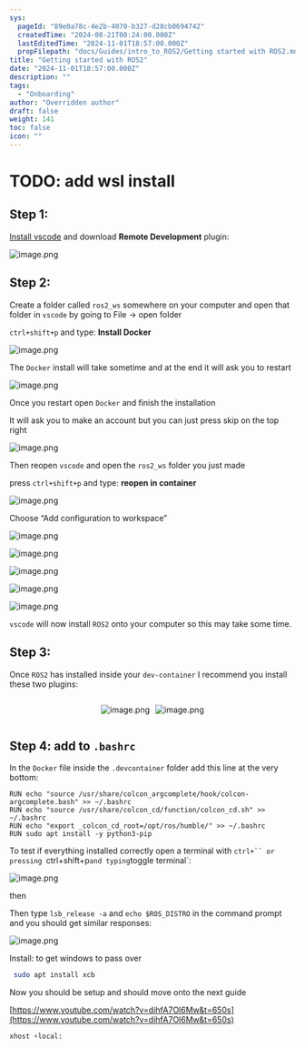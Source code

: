 ```yaml
---
sys:
  pageId: "89e0a78c-4e2b-4070-b327-d28cb0694742"
  createdTime: "2024-08-21T00:24:00.000Z"
  lastEditedTime: "2024-11-01T18:57:00.000Z"
  propFilepath: "docs/Guides/intro_to_ROS2/Getting started with ROS2.md"
title: "Getting started with ROS2"
date: "2024-11-01T18:57:00.000Z"
description: ""
tags:
  - "Onboarding"
author: "Overridden author"
draft: false
weight: 141
toc: false
icon: ""
---
```


# TODO: add wsl install

## Step 1:

[Install vscode](https://code.visualstudio.com/download) and download **Remote Development** plugin:

![image.png](https://prod-files-secure.s3.us-west-2.amazonaws.com/d518164a-d88e-44d1-a4ee-3adb3bd8bce0/efb52993-1881-4a40-b95e-6f020334f022/image.png?X-Amz-Algorithm=AWS4-HMAC-SHA256&X-Amz-Content-Sha256=UNSIGNED-PAYLOAD&X-Amz-Credential=ASIAZI2LB46645SRY5VG%2F20250318%2Fus-west-2%2Fs3%2Faws4_request&X-Amz-Date=20250318T181131Z&X-Amz-Expires=3600&X-Amz-Security-Token=IQoJb3JpZ2luX2VjEAkaCXVzLXdlc3QtMiJGMEQCIEhVgii49ARuOXGoU9q2DUfWgQi6a2l4iK99%2Fhd4hQb4AiBFMSikgMQ0IFlU0VIq%2FCaGM%2FpR24d9MxkNjNkcdTgViCr%2FAwhiEAAaDDYzNzQyMzE4MzgwNSIMHxeFeB7%2FmpQUSRiCKtwDp0uzep7yobA6Gc0lCrGszI%2BePWL1Tds%2BZQfbQzXRhrV3%2FVtalaAnP3%2BCQPtI1NkEFeocjV9Bg1C3KwnWc8VemLQwytglGFVqzbfqK1GRzQtN5PaE0MV2pdoKvXjL657OZdf7n2KhJN7P2sRHa0dfQp6J8a9qSy23rYXrryfhy2ELTFe4sF6gRqFRmTNugcN9Inw3bLuryEJif3vfVres2Bn9CI2LdRxYJ4hu%2F8P3KPkuoRgJx%2BvNXxYqkcsDWgqPsgqVFvCv1BSE8WIUcLwlykJvhydP7Gt2fF%2BNbUxkPUUjbP%2BWppqzmuEcO2%2F8%2FHbaMlTHNpFNp9h9jzoQ6BlbXWHUrJ1mpsqI7HI%2FdiZe1kkYa7SxtQwxCAJZOUaukAxZ%2FHPwfTb6jU4M8gjev850I%2FRsA5z%2BQz9R4c3p%2FhyhHlL9jsJtX8bb48%2FGJJ3p9XxQ3IdmyBO%2Bl0e9xkum0x%2FOEBRIYx1KYuEJu0BtEy5PBWeNDX8vlOeS1AIN78Lg%2FPMOzBm4vMg9FBnArQNXtrLWx7oQXIkLPLwyPYNNs2pRVxtHYecTytoHdE1sb8gWJiUx3%2FTsrRVBDgWPhaqT5dmL7xmSG77B7mitfDhDZ4jhMAParQ%2BIWpnCe505GCww4dTmvgY6pgEuTgQo6INyyyQfIfuEM9Z7CK4pbfqNTusVdFgODHXNu52yN6PO7bLJk3etZ%2BCgPv1J9eABtia%2B9zcuioDkz8R1PbYMSoF1qmewzJrTVdnVTzFFjhFDNIgCe4mJ2BZYV%2FUeQXLv4WjLZDcr83THsBB42P%2FjMmf24TfP93QCG8PRMBfXvqsLPINQV0njCVwxBwLWftitVVcCRkMINsPec6enMpt0QtFQ&X-Amz-Signature=120b919637157c4882d526249090df776ec0bf92256490f97daf9a5d2fee4bb4&X-Amz-SignedHeaders=host&x-id=GetObject)

## Step 2:

Create a folder called `ros2_ws` somewhere on your computer and open that folder in `vscode` by going to File → open folder 

`ctrl+shift+p` and type: **Install Docker**

![image.png](https://prod-files-secure.s3.us-west-2.amazonaws.com/d518164a-d88e-44d1-a4ee-3adb3bd8bce0/2269dc0e-1cd5-47ff-bceb-c04ad9b2eab0/image.png?X-Amz-Algorithm=AWS4-HMAC-SHA256&X-Amz-Content-Sha256=UNSIGNED-PAYLOAD&X-Amz-Credential=ASIAZI2LB46645SRY5VG%2F20250318%2Fus-west-2%2Fs3%2Faws4_request&X-Amz-Date=20250318T181131Z&X-Amz-Expires=3600&X-Amz-Security-Token=IQoJb3JpZ2luX2VjEAkaCXVzLXdlc3QtMiJGMEQCIEhVgii49ARuOXGoU9q2DUfWgQi6a2l4iK99%2Fhd4hQb4AiBFMSikgMQ0IFlU0VIq%2FCaGM%2FpR24d9MxkNjNkcdTgViCr%2FAwhiEAAaDDYzNzQyMzE4MzgwNSIMHxeFeB7%2FmpQUSRiCKtwDp0uzep7yobA6Gc0lCrGszI%2BePWL1Tds%2BZQfbQzXRhrV3%2FVtalaAnP3%2BCQPtI1NkEFeocjV9Bg1C3KwnWc8VemLQwytglGFVqzbfqK1GRzQtN5PaE0MV2pdoKvXjL657OZdf7n2KhJN7P2sRHa0dfQp6J8a9qSy23rYXrryfhy2ELTFe4sF6gRqFRmTNugcN9Inw3bLuryEJif3vfVres2Bn9CI2LdRxYJ4hu%2F8P3KPkuoRgJx%2BvNXxYqkcsDWgqPsgqVFvCv1BSE8WIUcLwlykJvhydP7Gt2fF%2BNbUxkPUUjbP%2BWppqzmuEcO2%2F8%2FHbaMlTHNpFNp9h9jzoQ6BlbXWHUrJ1mpsqI7HI%2FdiZe1kkYa7SxtQwxCAJZOUaukAxZ%2FHPwfTb6jU4M8gjev850I%2FRsA5z%2BQz9R4c3p%2FhyhHlL9jsJtX8bb48%2FGJJ3p9XxQ3IdmyBO%2Bl0e9xkum0x%2FOEBRIYx1KYuEJu0BtEy5PBWeNDX8vlOeS1AIN78Lg%2FPMOzBm4vMg9FBnArQNXtrLWx7oQXIkLPLwyPYNNs2pRVxtHYecTytoHdE1sb8gWJiUx3%2FTsrRVBDgWPhaqT5dmL7xmSG77B7mitfDhDZ4jhMAParQ%2BIWpnCe505GCww4dTmvgY6pgEuTgQo6INyyyQfIfuEM9Z7CK4pbfqNTusVdFgODHXNu52yN6PO7bLJk3etZ%2BCgPv1J9eABtia%2B9zcuioDkz8R1PbYMSoF1qmewzJrTVdnVTzFFjhFDNIgCe4mJ2BZYV%2FUeQXLv4WjLZDcr83THsBB42P%2FjMmf24TfP93QCG8PRMBfXvqsLPINQV0njCVwxBwLWftitVVcCRkMINsPec6enMpt0QtFQ&X-Amz-Signature=8df514a2c75b58d709b2cebbf7a11da6708fb21334d33721b07827992d3712fe&X-Amz-SignedHeaders=host&x-id=GetObject)

The `Docker` install will take sometime and at the end it will ask you to restart

![image.png](https://prod-files-secure.s3.us-west-2.amazonaws.com/d518164a-d88e-44d1-a4ee-3adb3bd8bce0/ed233f78-be33-4b1f-b89c-9c346c0e961e/image.png?X-Amz-Algorithm=AWS4-HMAC-SHA256&X-Amz-Content-Sha256=UNSIGNED-PAYLOAD&X-Amz-Credential=ASIAZI2LB46645SRY5VG%2F20250318%2Fus-west-2%2Fs3%2Faws4_request&X-Amz-Date=20250318T181131Z&X-Amz-Expires=3600&X-Amz-Security-Token=IQoJb3JpZ2luX2VjEAkaCXVzLXdlc3QtMiJGMEQCIEhVgii49ARuOXGoU9q2DUfWgQi6a2l4iK99%2Fhd4hQb4AiBFMSikgMQ0IFlU0VIq%2FCaGM%2FpR24d9MxkNjNkcdTgViCr%2FAwhiEAAaDDYzNzQyMzE4MzgwNSIMHxeFeB7%2FmpQUSRiCKtwDp0uzep7yobA6Gc0lCrGszI%2BePWL1Tds%2BZQfbQzXRhrV3%2FVtalaAnP3%2BCQPtI1NkEFeocjV9Bg1C3KwnWc8VemLQwytglGFVqzbfqK1GRzQtN5PaE0MV2pdoKvXjL657OZdf7n2KhJN7P2sRHa0dfQp6J8a9qSy23rYXrryfhy2ELTFe4sF6gRqFRmTNugcN9Inw3bLuryEJif3vfVres2Bn9CI2LdRxYJ4hu%2F8P3KPkuoRgJx%2BvNXxYqkcsDWgqPsgqVFvCv1BSE8WIUcLwlykJvhydP7Gt2fF%2BNbUxkPUUjbP%2BWppqzmuEcO2%2F8%2FHbaMlTHNpFNp9h9jzoQ6BlbXWHUrJ1mpsqI7HI%2FdiZe1kkYa7SxtQwxCAJZOUaukAxZ%2FHPwfTb6jU4M8gjev850I%2FRsA5z%2BQz9R4c3p%2FhyhHlL9jsJtX8bb48%2FGJJ3p9XxQ3IdmyBO%2Bl0e9xkum0x%2FOEBRIYx1KYuEJu0BtEy5PBWeNDX8vlOeS1AIN78Lg%2FPMOzBm4vMg9FBnArQNXtrLWx7oQXIkLPLwyPYNNs2pRVxtHYecTytoHdE1sb8gWJiUx3%2FTsrRVBDgWPhaqT5dmL7xmSG77B7mitfDhDZ4jhMAParQ%2BIWpnCe505GCww4dTmvgY6pgEuTgQo6INyyyQfIfuEM9Z7CK4pbfqNTusVdFgODHXNu52yN6PO7bLJk3etZ%2BCgPv1J9eABtia%2B9zcuioDkz8R1PbYMSoF1qmewzJrTVdnVTzFFjhFDNIgCe4mJ2BZYV%2FUeQXLv4WjLZDcr83THsBB42P%2FjMmf24TfP93QCG8PRMBfXvqsLPINQV0njCVwxBwLWftitVVcCRkMINsPec6enMpt0QtFQ&X-Amz-Signature=1efe7181d682194b07a2e98665503e38d2d0709b00c568ef20e115d3f71752bf&X-Amz-SignedHeaders=host&x-id=GetObject)

Once you restart open `Docker` and finish the installation

It will ask you to make an account but you can just press skip on the top right

![image.png](https://prod-files-secure.s3.us-west-2.amazonaws.com/d518164a-d88e-44d1-a4ee-3adb3bd8bce0/21010ad9-1659-4fd9-9f59-9932a09b2a3d/image.png?X-Amz-Algorithm=AWS4-HMAC-SHA256&X-Amz-Content-Sha256=UNSIGNED-PAYLOAD&X-Amz-Credential=ASIAZI2LB46645SRY5VG%2F20250318%2Fus-west-2%2Fs3%2Faws4_request&X-Amz-Date=20250318T181131Z&X-Amz-Expires=3600&X-Amz-Security-Token=IQoJb3JpZ2luX2VjEAkaCXVzLXdlc3QtMiJGMEQCIEhVgii49ARuOXGoU9q2DUfWgQi6a2l4iK99%2Fhd4hQb4AiBFMSikgMQ0IFlU0VIq%2FCaGM%2FpR24d9MxkNjNkcdTgViCr%2FAwhiEAAaDDYzNzQyMzE4MzgwNSIMHxeFeB7%2FmpQUSRiCKtwDp0uzep7yobA6Gc0lCrGszI%2BePWL1Tds%2BZQfbQzXRhrV3%2FVtalaAnP3%2BCQPtI1NkEFeocjV9Bg1C3KwnWc8VemLQwytglGFVqzbfqK1GRzQtN5PaE0MV2pdoKvXjL657OZdf7n2KhJN7P2sRHa0dfQp6J8a9qSy23rYXrryfhy2ELTFe4sF6gRqFRmTNugcN9Inw3bLuryEJif3vfVres2Bn9CI2LdRxYJ4hu%2F8P3KPkuoRgJx%2BvNXxYqkcsDWgqPsgqVFvCv1BSE8WIUcLwlykJvhydP7Gt2fF%2BNbUxkPUUjbP%2BWppqzmuEcO2%2F8%2FHbaMlTHNpFNp9h9jzoQ6BlbXWHUrJ1mpsqI7HI%2FdiZe1kkYa7SxtQwxCAJZOUaukAxZ%2FHPwfTb6jU4M8gjev850I%2FRsA5z%2BQz9R4c3p%2FhyhHlL9jsJtX8bb48%2FGJJ3p9XxQ3IdmyBO%2Bl0e9xkum0x%2FOEBRIYx1KYuEJu0BtEy5PBWeNDX8vlOeS1AIN78Lg%2FPMOzBm4vMg9FBnArQNXtrLWx7oQXIkLPLwyPYNNs2pRVxtHYecTytoHdE1sb8gWJiUx3%2FTsrRVBDgWPhaqT5dmL7xmSG77B7mitfDhDZ4jhMAParQ%2BIWpnCe505GCww4dTmvgY6pgEuTgQo6INyyyQfIfuEM9Z7CK4pbfqNTusVdFgODHXNu52yN6PO7bLJk3etZ%2BCgPv1J9eABtia%2B9zcuioDkz8R1PbYMSoF1qmewzJrTVdnVTzFFjhFDNIgCe4mJ2BZYV%2FUeQXLv4WjLZDcr83THsBB42P%2FjMmf24TfP93QCG8PRMBfXvqsLPINQV0njCVwxBwLWftitVVcCRkMINsPec6enMpt0QtFQ&X-Amz-Signature=8bc6022c17f13e8a681a752208e70a3be7cf8c968e205db4237102d2cd9e7aa5&X-Amz-SignedHeaders=host&x-id=GetObject)

Then reopen `vscode` and open the `ros2_ws` folder you just made

press `ctrl+shift+p` and type: **reopen in container**

![image.png](https://prod-files-secure.s3.us-west-2.amazonaws.com/d518164a-d88e-44d1-a4ee-3adb3bd8bce0/4e93b8c2-41ad-488c-8095-c74205196118/image.png?X-Amz-Algorithm=AWS4-HMAC-SHA256&X-Amz-Content-Sha256=UNSIGNED-PAYLOAD&X-Amz-Credential=ASIAZI2LB46645SRY5VG%2F20250318%2Fus-west-2%2Fs3%2Faws4_request&X-Amz-Date=20250318T181131Z&X-Amz-Expires=3600&X-Amz-Security-Token=IQoJb3JpZ2luX2VjEAkaCXVzLXdlc3QtMiJGMEQCIEhVgii49ARuOXGoU9q2DUfWgQi6a2l4iK99%2Fhd4hQb4AiBFMSikgMQ0IFlU0VIq%2FCaGM%2FpR24d9MxkNjNkcdTgViCr%2FAwhiEAAaDDYzNzQyMzE4MzgwNSIMHxeFeB7%2FmpQUSRiCKtwDp0uzep7yobA6Gc0lCrGszI%2BePWL1Tds%2BZQfbQzXRhrV3%2FVtalaAnP3%2BCQPtI1NkEFeocjV9Bg1C3KwnWc8VemLQwytglGFVqzbfqK1GRzQtN5PaE0MV2pdoKvXjL657OZdf7n2KhJN7P2sRHa0dfQp6J8a9qSy23rYXrryfhy2ELTFe4sF6gRqFRmTNugcN9Inw3bLuryEJif3vfVres2Bn9CI2LdRxYJ4hu%2F8P3KPkuoRgJx%2BvNXxYqkcsDWgqPsgqVFvCv1BSE8WIUcLwlykJvhydP7Gt2fF%2BNbUxkPUUjbP%2BWppqzmuEcO2%2F8%2FHbaMlTHNpFNp9h9jzoQ6BlbXWHUrJ1mpsqI7HI%2FdiZe1kkYa7SxtQwxCAJZOUaukAxZ%2FHPwfTb6jU4M8gjev850I%2FRsA5z%2BQz9R4c3p%2FhyhHlL9jsJtX8bb48%2FGJJ3p9XxQ3IdmyBO%2Bl0e9xkum0x%2FOEBRIYx1KYuEJu0BtEy5PBWeNDX8vlOeS1AIN78Lg%2FPMOzBm4vMg9FBnArQNXtrLWx7oQXIkLPLwyPYNNs2pRVxtHYecTytoHdE1sb8gWJiUx3%2FTsrRVBDgWPhaqT5dmL7xmSG77B7mitfDhDZ4jhMAParQ%2BIWpnCe505GCww4dTmvgY6pgEuTgQo6INyyyQfIfuEM9Z7CK4pbfqNTusVdFgODHXNu52yN6PO7bLJk3etZ%2BCgPv1J9eABtia%2B9zcuioDkz8R1PbYMSoF1qmewzJrTVdnVTzFFjhFDNIgCe4mJ2BZYV%2FUeQXLv4WjLZDcr83THsBB42P%2FjMmf24TfP93QCG8PRMBfXvqsLPINQV0njCVwxBwLWftitVVcCRkMINsPec6enMpt0QtFQ&X-Amz-Signature=4aa593e991e33d97f25b81e424c4b7a593609a0d527dda4fd57e1d16517bc419&X-Amz-SignedHeaders=host&x-id=GetObject)

Choose “Add configuration to workspace”

![image.png](https://prod-files-secure.s3.us-west-2.amazonaws.com/d518164a-d88e-44d1-a4ee-3adb3bd8bce0/9560b282-5060-4989-ba37-97e7b2c22476/image.png?X-Amz-Algorithm=AWS4-HMAC-SHA256&X-Amz-Content-Sha256=UNSIGNED-PAYLOAD&X-Amz-Credential=ASIAZI2LB46645SRY5VG%2F20250318%2Fus-west-2%2Fs3%2Faws4_request&X-Amz-Date=20250318T181131Z&X-Amz-Expires=3600&X-Amz-Security-Token=IQoJb3JpZ2luX2VjEAkaCXVzLXdlc3QtMiJGMEQCIEhVgii49ARuOXGoU9q2DUfWgQi6a2l4iK99%2Fhd4hQb4AiBFMSikgMQ0IFlU0VIq%2FCaGM%2FpR24d9MxkNjNkcdTgViCr%2FAwhiEAAaDDYzNzQyMzE4MzgwNSIMHxeFeB7%2FmpQUSRiCKtwDp0uzep7yobA6Gc0lCrGszI%2BePWL1Tds%2BZQfbQzXRhrV3%2FVtalaAnP3%2BCQPtI1NkEFeocjV9Bg1C3KwnWc8VemLQwytglGFVqzbfqK1GRzQtN5PaE0MV2pdoKvXjL657OZdf7n2KhJN7P2sRHa0dfQp6J8a9qSy23rYXrryfhy2ELTFe4sF6gRqFRmTNugcN9Inw3bLuryEJif3vfVres2Bn9CI2LdRxYJ4hu%2F8P3KPkuoRgJx%2BvNXxYqkcsDWgqPsgqVFvCv1BSE8WIUcLwlykJvhydP7Gt2fF%2BNbUxkPUUjbP%2BWppqzmuEcO2%2F8%2FHbaMlTHNpFNp9h9jzoQ6BlbXWHUrJ1mpsqI7HI%2FdiZe1kkYa7SxtQwxCAJZOUaukAxZ%2FHPwfTb6jU4M8gjev850I%2FRsA5z%2BQz9R4c3p%2FhyhHlL9jsJtX8bb48%2FGJJ3p9XxQ3IdmyBO%2Bl0e9xkum0x%2FOEBRIYx1KYuEJu0BtEy5PBWeNDX8vlOeS1AIN78Lg%2FPMOzBm4vMg9FBnArQNXtrLWx7oQXIkLPLwyPYNNs2pRVxtHYecTytoHdE1sb8gWJiUx3%2FTsrRVBDgWPhaqT5dmL7xmSG77B7mitfDhDZ4jhMAParQ%2BIWpnCe505GCww4dTmvgY6pgEuTgQo6INyyyQfIfuEM9Z7CK4pbfqNTusVdFgODHXNu52yN6PO7bLJk3etZ%2BCgPv1J9eABtia%2B9zcuioDkz8R1PbYMSoF1qmewzJrTVdnVTzFFjhFDNIgCe4mJ2BZYV%2FUeQXLv4WjLZDcr83THsBB42P%2FjMmf24TfP93QCG8PRMBfXvqsLPINQV0njCVwxBwLWftitVVcCRkMINsPec6enMpt0QtFQ&X-Amz-Signature=c7cb42c45a36b7e717c76552422b7656293a82eff1173366ae28e9dbec93a291&X-Amz-SignedHeaders=host&x-id=GetObject)

![image.png](https://prod-files-secure.s3.us-west-2.amazonaws.com/d518164a-d88e-44d1-a4ee-3adb3bd8bce0/2ee63f81-886b-48e8-a553-dc6e5eac99e4/image.png?X-Amz-Algorithm=AWS4-HMAC-SHA256&X-Amz-Content-Sha256=UNSIGNED-PAYLOAD&X-Amz-Credential=ASIAZI2LB46645SRY5VG%2F20250318%2Fus-west-2%2Fs3%2Faws4_request&X-Amz-Date=20250318T181131Z&X-Amz-Expires=3600&X-Amz-Security-Token=IQoJb3JpZ2luX2VjEAkaCXVzLXdlc3QtMiJGMEQCIEhVgii49ARuOXGoU9q2DUfWgQi6a2l4iK99%2Fhd4hQb4AiBFMSikgMQ0IFlU0VIq%2FCaGM%2FpR24d9MxkNjNkcdTgViCr%2FAwhiEAAaDDYzNzQyMzE4MzgwNSIMHxeFeB7%2FmpQUSRiCKtwDp0uzep7yobA6Gc0lCrGszI%2BePWL1Tds%2BZQfbQzXRhrV3%2FVtalaAnP3%2BCQPtI1NkEFeocjV9Bg1C3KwnWc8VemLQwytglGFVqzbfqK1GRzQtN5PaE0MV2pdoKvXjL657OZdf7n2KhJN7P2sRHa0dfQp6J8a9qSy23rYXrryfhy2ELTFe4sF6gRqFRmTNugcN9Inw3bLuryEJif3vfVres2Bn9CI2LdRxYJ4hu%2F8P3KPkuoRgJx%2BvNXxYqkcsDWgqPsgqVFvCv1BSE8WIUcLwlykJvhydP7Gt2fF%2BNbUxkPUUjbP%2BWppqzmuEcO2%2F8%2FHbaMlTHNpFNp9h9jzoQ6BlbXWHUrJ1mpsqI7HI%2FdiZe1kkYa7SxtQwxCAJZOUaukAxZ%2FHPwfTb6jU4M8gjev850I%2FRsA5z%2BQz9R4c3p%2FhyhHlL9jsJtX8bb48%2FGJJ3p9XxQ3IdmyBO%2Bl0e9xkum0x%2FOEBRIYx1KYuEJu0BtEy5PBWeNDX8vlOeS1AIN78Lg%2FPMOzBm4vMg9FBnArQNXtrLWx7oQXIkLPLwyPYNNs2pRVxtHYecTytoHdE1sb8gWJiUx3%2FTsrRVBDgWPhaqT5dmL7xmSG77B7mitfDhDZ4jhMAParQ%2BIWpnCe505GCww4dTmvgY6pgEuTgQo6INyyyQfIfuEM9Z7CK4pbfqNTusVdFgODHXNu52yN6PO7bLJk3etZ%2BCgPv1J9eABtia%2B9zcuioDkz8R1PbYMSoF1qmewzJrTVdnVTzFFjhFDNIgCe4mJ2BZYV%2FUeQXLv4WjLZDcr83THsBB42P%2FjMmf24TfP93QCG8PRMBfXvqsLPINQV0njCVwxBwLWftitVVcCRkMINsPec6enMpt0QtFQ&X-Amz-Signature=a0b9ea5544da27d326093f714b7a1f8989f4c0fc2381ecd5631514b23bf75437&X-Amz-SignedHeaders=host&x-id=GetObject)

![image.png](https://prod-files-secure.s3.us-west-2.amazonaws.com/d518164a-d88e-44d1-a4ee-3adb3bd8bce0/ae1580b2-b048-407e-aed9-b584224a7a04/image.png?X-Amz-Algorithm=AWS4-HMAC-SHA256&X-Amz-Content-Sha256=UNSIGNED-PAYLOAD&X-Amz-Credential=ASIAZI2LB46645SRY5VG%2F20250318%2Fus-west-2%2Fs3%2Faws4_request&X-Amz-Date=20250318T181131Z&X-Amz-Expires=3600&X-Amz-Security-Token=IQoJb3JpZ2luX2VjEAkaCXVzLXdlc3QtMiJGMEQCIEhVgii49ARuOXGoU9q2DUfWgQi6a2l4iK99%2Fhd4hQb4AiBFMSikgMQ0IFlU0VIq%2FCaGM%2FpR24d9MxkNjNkcdTgViCr%2FAwhiEAAaDDYzNzQyMzE4MzgwNSIMHxeFeB7%2FmpQUSRiCKtwDp0uzep7yobA6Gc0lCrGszI%2BePWL1Tds%2BZQfbQzXRhrV3%2FVtalaAnP3%2BCQPtI1NkEFeocjV9Bg1C3KwnWc8VemLQwytglGFVqzbfqK1GRzQtN5PaE0MV2pdoKvXjL657OZdf7n2KhJN7P2sRHa0dfQp6J8a9qSy23rYXrryfhy2ELTFe4sF6gRqFRmTNugcN9Inw3bLuryEJif3vfVres2Bn9CI2LdRxYJ4hu%2F8P3KPkuoRgJx%2BvNXxYqkcsDWgqPsgqVFvCv1BSE8WIUcLwlykJvhydP7Gt2fF%2BNbUxkPUUjbP%2BWppqzmuEcO2%2F8%2FHbaMlTHNpFNp9h9jzoQ6BlbXWHUrJ1mpsqI7HI%2FdiZe1kkYa7SxtQwxCAJZOUaukAxZ%2FHPwfTb6jU4M8gjev850I%2FRsA5z%2BQz9R4c3p%2FhyhHlL9jsJtX8bb48%2FGJJ3p9XxQ3IdmyBO%2Bl0e9xkum0x%2FOEBRIYx1KYuEJu0BtEy5PBWeNDX8vlOeS1AIN78Lg%2FPMOzBm4vMg9FBnArQNXtrLWx7oQXIkLPLwyPYNNs2pRVxtHYecTytoHdE1sb8gWJiUx3%2FTsrRVBDgWPhaqT5dmL7xmSG77B7mitfDhDZ4jhMAParQ%2BIWpnCe505GCww4dTmvgY6pgEuTgQo6INyyyQfIfuEM9Z7CK4pbfqNTusVdFgODHXNu52yN6PO7bLJk3etZ%2BCgPv1J9eABtia%2B9zcuioDkz8R1PbYMSoF1qmewzJrTVdnVTzFFjhFDNIgCe4mJ2BZYV%2FUeQXLv4WjLZDcr83THsBB42P%2FjMmf24TfP93QCG8PRMBfXvqsLPINQV0njCVwxBwLWftitVVcCRkMINsPec6enMpt0QtFQ&X-Amz-Signature=7dd8fb79e3b1d68ac8daf335b930bcdd962a846086457763ac92e6dfaf89e646&X-Amz-SignedHeaders=host&x-id=GetObject)

![image.png](https://prod-files-secure.s3.us-west-2.amazonaws.com/d518164a-d88e-44d1-a4ee-3adb3bd8bce0/53255b28-f75e-430f-b9e3-c0ac8577e42b/image.png?X-Amz-Algorithm=AWS4-HMAC-SHA256&X-Amz-Content-Sha256=UNSIGNED-PAYLOAD&X-Amz-Credential=ASIAZI2LB46645SRY5VG%2F20250318%2Fus-west-2%2Fs3%2Faws4_request&X-Amz-Date=20250318T181131Z&X-Amz-Expires=3600&X-Amz-Security-Token=IQoJb3JpZ2luX2VjEAkaCXVzLXdlc3QtMiJGMEQCIEhVgii49ARuOXGoU9q2DUfWgQi6a2l4iK99%2Fhd4hQb4AiBFMSikgMQ0IFlU0VIq%2FCaGM%2FpR24d9MxkNjNkcdTgViCr%2FAwhiEAAaDDYzNzQyMzE4MzgwNSIMHxeFeB7%2FmpQUSRiCKtwDp0uzep7yobA6Gc0lCrGszI%2BePWL1Tds%2BZQfbQzXRhrV3%2FVtalaAnP3%2BCQPtI1NkEFeocjV9Bg1C3KwnWc8VemLQwytglGFVqzbfqK1GRzQtN5PaE0MV2pdoKvXjL657OZdf7n2KhJN7P2sRHa0dfQp6J8a9qSy23rYXrryfhy2ELTFe4sF6gRqFRmTNugcN9Inw3bLuryEJif3vfVres2Bn9CI2LdRxYJ4hu%2F8P3KPkuoRgJx%2BvNXxYqkcsDWgqPsgqVFvCv1BSE8WIUcLwlykJvhydP7Gt2fF%2BNbUxkPUUjbP%2BWppqzmuEcO2%2F8%2FHbaMlTHNpFNp9h9jzoQ6BlbXWHUrJ1mpsqI7HI%2FdiZe1kkYa7SxtQwxCAJZOUaukAxZ%2FHPwfTb6jU4M8gjev850I%2FRsA5z%2BQz9R4c3p%2FhyhHlL9jsJtX8bb48%2FGJJ3p9XxQ3IdmyBO%2Bl0e9xkum0x%2FOEBRIYx1KYuEJu0BtEy5PBWeNDX8vlOeS1AIN78Lg%2FPMOzBm4vMg9FBnArQNXtrLWx7oQXIkLPLwyPYNNs2pRVxtHYecTytoHdE1sb8gWJiUx3%2FTsrRVBDgWPhaqT5dmL7xmSG77B7mitfDhDZ4jhMAParQ%2BIWpnCe505GCww4dTmvgY6pgEuTgQo6INyyyQfIfuEM9Z7CK4pbfqNTusVdFgODHXNu52yN6PO7bLJk3etZ%2BCgPv1J9eABtia%2B9zcuioDkz8R1PbYMSoF1qmewzJrTVdnVTzFFjhFDNIgCe4mJ2BZYV%2FUeQXLv4WjLZDcr83THsBB42P%2FjMmf24TfP93QCG8PRMBfXvqsLPINQV0njCVwxBwLWftitVVcCRkMINsPec6enMpt0QtFQ&X-Amz-Signature=c682126f152650522a7a40901636c5502645790c2af55530d02a91a9010a4c5a&X-Amz-SignedHeaders=host&x-id=GetObject)

![image.png](https://prod-files-secure.s3.us-west-2.amazonaws.com/d518164a-d88e-44d1-a4ee-3adb3bd8bce0/7c562767-5af9-4ffb-97d1-327bcdf4ee00/image.png?X-Amz-Algorithm=AWS4-HMAC-SHA256&X-Amz-Content-Sha256=UNSIGNED-PAYLOAD&X-Amz-Credential=ASIAZI2LB46645SRY5VG%2F20250318%2Fus-west-2%2Fs3%2Faws4_request&X-Amz-Date=20250318T181131Z&X-Amz-Expires=3600&X-Amz-Security-Token=IQoJb3JpZ2luX2VjEAkaCXVzLXdlc3QtMiJGMEQCIEhVgii49ARuOXGoU9q2DUfWgQi6a2l4iK99%2Fhd4hQb4AiBFMSikgMQ0IFlU0VIq%2FCaGM%2FpR24d9MxkNjNkcdTgViCr%2FAwhiEAAaDDYzNzQyMzE4MzgwNSIMHxeFeB7%2FmpQUSRiCKtwDp0uzep7yobA6Gc0lCrGszI%2BePWL1Tds%2BZQfbQzXRhrV3%2FVtalaAnP3%2BCQPtI1NkEFeocjV9Bg1C3KwnWc8VemLQwytglGFVqzbfqK1GRzQtN5PaE0MV2pdoKvXjL657OZdf7n2KhJN7P2sRHa0dfQp6J8a9qSy23rYXrryfhy2ELTFe4sF6gRqFRmTNugcN9Inw3bLuryEJif3vfVres2Bn9CI2LdRxYJ4hu%2F8P3KPkuoRgJx%2BvNXxYqkcsDWgqPsgqVFvCv1BSE8WIUcLwlykJvhydP7Gt2fF%2BNbUxkPUUjbP%2BWppqzmuEcO2%2F8%2FHbaMlTHNpFNp9h9jzoQ6BlbXWHUrJ1mpsqI7HI%2FdiZe1kkYa7SxtQwxCAJZOUaukAxZ%2FHPwfTb6jU4M8gjev850I%2FRsA5z%2BQz9R4c3p%2FhyhHlL9jsJtX8bb48%2FGJJ3p9XxQ3IdmyBO%2Bl0e9xkum0x%2FOEBRIYx1KYuEJu0BtEy5PBWeNDX8vlOeS1AIN78Lg%2FPMOzBm4vMg9FBnArQNXtrLWx7oQXIkLPLwyPYNNs2pRVxtHYecTytoHdE1sb8gWJiUx3%2FTsrRVBDgWPhaqT5dmL7xmSG77B7mitfDhDZ4jhMAParQ%2BIWpnCe505GCww4dTmvgY6pgEuTgQo6INyyyQfIfuEM9Z7CK4pbfqNTusVdFgODHXNu52yN6PO7bLJk3etZ%2BCgPv1J9eABtia%2B9zcuioDkz8R1PbYMSoF1qmewzJrTVdnVTzFFjhFDNIgCe4mJ2BZYV%2FUeQXLv4WjLZDcr83THsBB42P%2FjMmf24TfP93QCG8PRMBfXvqsLPINQV0njCVwxBwLWftitVVcCRkMINsPec6enMpt0QtFQ&X-Amz-Signature=c3681b2b80fee58e3e8a7f8ed754b34fa74588eaf116e0fce1a2f46207f7a970&X-Amz-SignedHeaders=host&x-id=GetObject)

`vscode` will now install `ROS2` onto your computer so this may take some time.

## Step 3:

Once `ROS2` has installed inside your `dev-container` I recommend you install these two plugins:

<div style="display: flex;flex-direction: row; column-gap:10px; max-width: 630px;justify-content: center;">
<div>

![image.png](https://prod-files-secure.s3.us-west-2.amazonaws.com/d518164a-d88e-44d1-a4ee-3adb3bd8bce0/3fc3d550-5a54-4ba1-ba6b-faa01cdb7369/image.png?X-Amz-Algorithm=AWS4-HMAC-SHA256&X-Amz-Content-Sha256=UNSIGNED-PAYLOAD&X-Amz-Credential=ASIAZI2LB466SE76O4Y7%2F20250318%2Fus-west-2%2Fs3%2Faws4_request&X-Amz-Date=20250318T181136Z&X-Amz-Expires=3600&X-Amz-Security-Token=IQoJb3JpZ2luX2VjEAkaCXVzLXdlc3QtMiJHMEUCIQCvVQ9d22Pf%2FyZaabu4wFOEyz6Biy36rBFnLIZYlZHuNgIgAVZBr%2BkoxyjeO3%2BAEksPp%2BUVplRIA7I4PUmsi1kQa4Uq%2FwMIYhAAGgw2Mzc0MjMxODM4MDUiDCKh1pcj5lF0UHVGqCrcAwwfNnK5B0oWr8aSCYwLTkZRVC1749AMijoS47TqztpAnTrhJZp6CoSMGibmUxbFCRXFvGLeGModYviykdooMWPJ%2FwdzBaxZkCEABKaDD1upmA3pWn129832cpncPh6LjmcXAn4OEW2%2FsFmnlU3pD7fIHghBKwpsZIraGGLLNBfGhpSvGFDqObWmsV23bJQrlmGp91tuytue5zeDQNcpwbxkfe9Q7RHXX5m9Kl8jHWaA2Qa6mNU%2B99O9rTxtuD32d4LvoZ%2B4XnVQe3IakwNSxgIYZske%2BJnujcP0s%2FseupH%2FNiXF7RXmEfAC55%2BlAknl%2FPHKILStyN8P8VFutv4vtDQGbwIMemcmrDVwdnnuH6OBdpnboR7OduMhI6vwkfXwMj4ihVNCcC6RVUWqN2L2%2FOQdHp4lDYZw5jK1j0sZF2jfzJtvDv88jWVZlUuPgMKRg%2B9kbR92rbcX%2FUulDNp3U7dLgik0YdCOwWGE0qfUMC4UF4J6koruynbHTddRIr6QHBr%2FJe%2B5z2yyakDVELQ4fKRkUVJPcIjH%2BY%2B8NrVLNo2T1wxwZwhRlVphrFunxXcJiOVzVi%2BcZ2JlUt8G%2BsCU%2FuR%2BFGg5WQI9sq4wJAlnOwtnBSDnNNqZVXMOqXq3MOzU5r4GOqUBb3O0LNHJCSMlR%2FRFeq7KTmjV0WC2Ziw7tioN6MHsRH%2Bdj2tAy%2Fvb3JnzrkdlsN7cTHgJSXlyuW%2BbowSv%2FKongSPtZ94UoX8I1Pm3S3hwSAsgJVyMJhPnT43Jw5JxdvXErNpQlMreancrFvVtc8zmzvWBA2roSNHhF8zYDeyQ%2B4LS7McOwb4jtWZycGvJRkNcl%2FjHw1Qfh7z5WE5ZLihRVu3cApsA&X-Amz-Signature=6ff79a9940416c026a48fd017e6effcaebe6a7d4dc0ddae717a7e47c3ff441ee&X-Amz-SignedHeaders=host&x-id=GetObject)

</div>
<div>

![image.png](https://prod-files-secure.s3.us-west-2.amazonaws.com/d518164a-d88e-44d1-a4ee-3adb3bd8bce0/d994cc66-13c2-4093-a5a3-f84cf4601a82/image.png?X-Amz-Algorithm=AWS4-HMAC-SHA256&X-Amz-Content-Sha256=UNSIGNED-PAYLOAD&X-Amz-Credential=ASIAZI2LB466VZCM6IGZ%2F20250318%2Fus-west-2%2Fs3%2Faws4_request&X-Amz-Date=20250318T181136Z&X-Amz-Expires=3600&X-Amz-Security-Token=IQoJb3JpZ2luX2VjEAkaCXVzLXdlc3QtMiJIMEYCIQCJ7ax5vtTNyYeRH3d1gV0yXHVx4rEZIRJJj%2FHZYUwNZAIhAJM6XVSen5pwiUwknxq2yt767sTBFaSgSijKvLM20gkHKv8DCGIQABoMNjM3NDIzMTgzODA1IgylTFlXobGfdKTQCMQq3APwgQTtz%2B2ms96kvmIYKx6%2FPpJiw3a7kCesHSy8v8TDqkRHlz273q912EOwjy1WYeXZjy3sGisNW2Oo%2FVxF7Hj3G7IsfsCGkVQU3AYFnBgZ6UFQAZIOlZeFHm53qECUZYuIMDcufZBAj0c6yUnlHNv%2FAqFsDjRpjJGLtBr8a1XOycuVzLOn5lsnNn1DoK1lKY2xTar12YigPKlw4Y8GtBIQMbAeDzbMOqE9%2BD5uFGdGUWQ1nBQITQFz%2Bj5LFqnNHtZBp3mKJhldjyB1L82VWFFyGYvlbI94PHwH3I3HRy9639f90NaTassSmx5Cvuf9P7AAQRrLB6cjVG7EFtnWywSZxAK6CHcKpjeUmFu5kFo27kifoua5XMP5%2BQ8vw7WVMlxCZS4jMGEJJY6g58FD9w5NXC7PcqZjJEXrXNKie9ckef48VDFLfbWpM44syTR6xwxfref0VXl9A90FnrbC9DuiL31U0p7M%2BnXQo2RvwhNcGfzAumqxGziEzVQWXZRRhjssZPvPUkA0pSyo%2FMFKL9BZg0BOXsrg%2B5pAICGBfwQkePuAgfojj%2B4uN57LNWVKoO31Bw7XS5jQEnyAkZG4Wu7s2R5h9RbgMj%2B1lGVm4ZB%2FC3xM8yAODO9kPRo%2BgDCT1ea%2BBjqkAbw301uEB6HGxZ%2Bq0EIv1zyipsI2jbjTVhKNE6f8X0fF0yKRBVqoDm%2FE%2FUb5WCdbchN2B%2BDxkRWPQ0eX1dtrPRZRtb9LA0Nw5oThfebba1ml8QiPz%2F6BZ8PmL7tWGap1C54PbVtKqswU2N%2F2AHQfu9Kj2Dfs1W0S%2B%2FDVcxSRm6K87XYOPRdLB%2FSjvLlW8SHFHmyul%2BV%2FQGUU6Rsj0hp9nkP%2BfQv3&X-Amz-Signature=94a6df6f124bb6345f311be73233bc4536cac7f6437bad959abd44c4a4c89dae&X-Amz-SignedHeaders=host&x-id=GetObject)

</div>
</div>

## Step 4: add to `.bashrc`

In the `Docker` file inside the `.devcontainer` folder add this line at the very bottom: 

```docker
RUN echo "source /usr/share/colcon_argcomplete/hook/colcon-argcomplete.bash" >> ~/.bashrc
RUN echo "source /usr/share/colcon_cd/function/colcon_cd.sh" >> ~/.bashrc
RUN echo "export _colcon_cd_root=/opt/ros/humble/" >> ~/.bashrc
RUN sudo apt install -y python3-pip 
```

To test if everything installed correctly open a terminal with `ctrl+`` or pressing `ctrl+shift+p` and typing `toggle terminal`:

![image.png](https://prod-files-secure.s3.us-west-2.amazonaws.com/d518164a-d88e-44d1-a4ee-3adb3bd8bce0/6a4943d8-b04e-4c02-9a58-775f3384d1a5/image.png?X-Amz-Algorithm=AWS4-HMAC-SHA256&X-Amz-Content-Sha256=UNSIGNED-PAYLOAD&X-Amz-Credential=ASIAZI2LB46645SRY5VG%2F20250318%2Fus-west-2%2Fs3%2Faws4_request&X-Amz-Date=20250318T181131Z&X-Amz-Expires=3600&X-Amz-Security-Token=IQoJb3JpZ2luX2VjEAkaCXVzLXdlc3QtMiJGMEQCIEhVgii49ARuOXGoU9q2DUfWgQi6a2l4iK99%2Fhd4hQb4AiBFMSikgMQ0IFlU0VIq%2FCaGM%2FpR24d9MxkNjNkcdTgViCr%2FAwhiEAAaDDYzNzQyMzE4MzgwNSIMHxeFeB7%2FmpQUSRiCKtwDp0uzep7yobA6Gc0lCrGszI%2BePWL1Tds%2BZQfbQzXRhrV3%2FVtalaAnP3%2BCQPtI1NkEFeocjV9Bg1C3KwnWc8VemLQwytglGFVqzbfqK1GRzQtN5PaE0MV2pdoKvXjL657OZdf7n2KhJN7P2sRHa0dfQp6J8a9qSy23rYXrryfhy2ELTFe4sF6gRqFRmTNugcN9Inw3bLuryEJif3vfVres2Bn9CI2LdRxYJ4hu%2F8P3KPkuoRgJx%2BvNXxYqkcsDWgqPsgqVFvCv1BSE8WIUcLwlykJvhydP7Gt2fF%2BNbUxkPUUjbP%2BWppqzmuEcO2%2F8%2FHbaMlTHNpFNp9h9jzoQ6BlbXWHUrJ1mpsqI7HI%2FdiZe1kkYa7SxtQwxCAJZOUaukAxZ%2FHPwfTb6jU4M8gjev850I%2FRsA5z%2BQz9R4c3p%2FhyhHlL9jsJtX8bb48%2FGJJ3p9XxQ3IdmyBO%2Bl0e9xkum0x%2FOEBRIYx1KYuEJu0BtEy5PBWeNDX8vlOeS1AIN78Lg%2FPMOzBm4vMg9FBnArQNXtrLWx7oQXIkLPLwyPYNNs2pRVxtHYecTytoHdE1sb8gWJiUx3%2FTsrRVBDgWPhaqT5dmL7xmSG77B7mitfDhDZ4jhMAParQ%2BIWpnCe505GCww4dTmvgY6pgEuTgQo6INyyyQfIfuEM9Z7CK4pbfqNTusVdFgODHXNu52yN6PO7bLJk3etZ%2BCgPv1J9eABtia%2B9zcuioDkz8R1PbYMSoF1qmewzJrTVdnVTzFFjhFDNIgCe4mJ2BZYV%2FUeQXLv4WjLZDcr83THsBB42P%2FjMmf24TfP93QCG8PRMBfXvqsLPINQV0njCVwxBwLWftitVVcCRkMINsPec6enMpt0QtFQ&X-Amz-Signature=fcd38e0f2f82b6cde0de2bb62749425ba220acc77de090b2a4b4df1ef038a7e7&X-Amz-SignedHeaders=host&x-id=GetObject)

then 

Then type `lsb_release -a` and `echo $ROS_DISTRO` in the command prompt and you should get similar responses:

![image.png](https://prod-files-secure.s3.us-west-2.amazonaws.com/d518164a-d88e-44d1-a4ee-3adb3bd8bce0/3e635dec-a805-4e85-8b9e-d000e5b71a4e/image.png?X-Amz-Algorithm=AWS4-HMAC-SHA256&X-Amz-Content-Sha256=UNSIGNED-PAYLOAD&X-Amz-Credential=ASIAZI2LB46645SRY5VG%2F20250318%2Fus-west-2%2Fs3%2Faws4_request&X-Amz-Date=20250318T181131Z&X-Amz-Expires=3600&X-Amz-Security-Token=IQoJb3JpZ2luX2VjEAkaCXVzLXdlc3QtMiJGMEQCIEhVgii49ARuOXGoU9q2DUfWgQi6a2l4iK99%2Fhd4hQb4AiBFMSikgMQ0IFlU0VIq%2FCaGM%2FpR24d9MxkNjNkcdTgViCr%2FAwhiEAAaDDYzNzQyMzE4MzgwNSIMHxeFeB7%2FmpQUSRiCKtwDp0uzep7yobA6Gc0lCrGszI%2BePWL1Tds%2BZQfbQzXRhrV3%2FVtalaAnP3%2BCQPtI1NkEFeocjV9Bg1C3KwnWc8VemLQwytglGFVqzbfqK1GRzQtN5PaE0MV2pdoKvXjL657OZdf7n2KhJN7P2sRHa0dfQp6J8a9qSy23rYXrryfhy2ELTFe4sF6gRqFRmTNugcN9Inw3bLuryEJif3vfVres2Bn9CI2LdRxYJ4hu%2F8P3KPkuoRgJx%2BvNXxYqkcsDWgqPsgqVFvCv1BSE8WIUcLwlykJvhydP7Gt2fF%2BNbUxkPUUjbP%2BWppqzmuEcO2%2F8%2FHbaMlTHNpFNp9h9jzoQ6BlbXWHUrJ1mpsqI7HI%2FdiZe1kkYa7SxtQwxCAJZOUaukAxZ%2FHPwfTb6jU4M8gjev850I%2FRsA5z%2BQz9R4c3p%2FhyhHlL9jsJtX8bb48%2FGJJ3p9XxQ3IdmyBO%2Bl0e9xkum0x%2FOEBRIYx1KYuEJu0BtEy5PBWeNDX8vlOeS1AIN78Lg%2FPMOzBm4vMg9FBnArQNXtrLWx7oQXIkLPLwyPYNNs2pRVxtHYecTytoHdE1sb8gWJiUx3%2FTsrRVBDgWPhaqT5dmL7xmSG77B7mitfDhDZ4jhMAParQ%2BIWpnCe505GCww4dTmvgY6pgEuTgQo6INyyyQfIfuEM9Z7CK4pbfqNTusVdFgODHXNu52yN6PO7bLJk3etZ%2BCgPv1J9eABtia%2B9zcuioDkz8R1PbYMSoF1qmewzJrTVdnVTzFFjhFDNIgCe4mJ2BZYV%2FUeQXLv4WjLZDcr83THsBB42P%2FjMmf24TfP93QCG8PRMBfXvqsLPINQV0njCVwxBwLWftitVVcCRkMINsPec6enMpt0QtFQ&X-Amz-Signature=6a9df78824d813bbabd9cf94c4fc97df53c90e6724abfe6d002d5ecf155b1305&X-Amz-SignedHeaders=host&x-id=GetObject)

Install:  to get windows to pass over

```bash
 sudo apt install xcb
```

Now you should be setup and should move onto the next guide 

[https://www.youtube.com/watch?v=dihfA7Ol6Mw&t=650s](https://www.youtube.com/watch?v=dihfA7Ol6Mw&t=650s)

```python
xhost +local:
```

